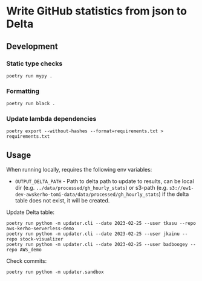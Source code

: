 # Write GitHub statistics from json to Delta

## Development

### Static type checks

`poetry run mypy .`

### Formatting

`poetry run black .`

### Update lambda dependencies

`poetry export --without-hashes --format=requirements.txt > requirements.txt`

## Usage

When running locally, requires the following env variables:

* `OUTPUT_DELTA_PATH` - Path to delta path to update to results, can be local dir (e.g. `../data/processed/gh_hourly_stats`) or s3-path (e.g. `s3://ew1-dev-awskerho-tomi-data/data/processed/gh_hourly_stats`) if the delta table does not exist, it will be created.

Update Delta table:

```
poetry run python -m updater.cli --date 2023-02-25 --user tkasu --repo aws-kerho-serverless-demo
poetry run python -m updater.cli --date 2023-02-25 --user jkainu --repo stock-visualizer
poetry run python -m updater.cli --date 2023-02-25 --user badboogey --repo AWS_demo
```

Check commits:

```
poetry run python -m updater.sandbox
```
